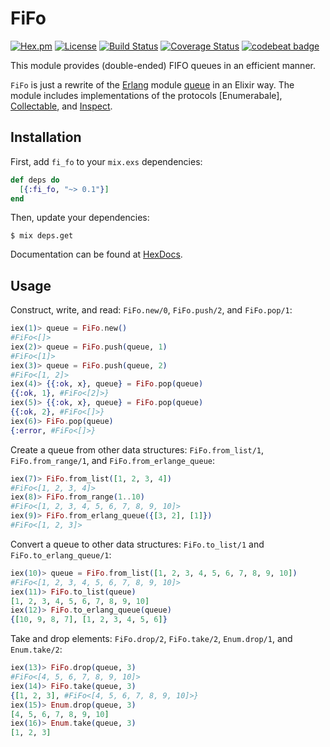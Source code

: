 # FiFo
[![Hex.pm](https://img.shields.io/hexpm/v/fi_fo.svg)](https://hex.pm/packages/fi_fo)
[![License](https://img.shields.io/badge/License-Apache%202.0-blue.svg)](https://opensource.org/licenses/Apache-2.0)
[![Build Status](https://travis-ci.org/hrzndhrn/fi_fo.svg?branch=master)](https://travis-ci.org/hrzndhrn/fi_fo)
[![Coverage Status](https://coveralls.io/repos/github/hrzndhrn/fi_fo/badge.svg?branch=master)](https://coveralls.io/github/hrzndhrn/fi_fo?branch=master)
[![codebeat badge](https://codebeat.co/badges/c6fb98cb-2044-48b8-9614-100940c62016)](https://codebeat.co/projects/github-com-hrzndhrn-fi_fo-master)

This module provides (double-ended) FIFO queues in an efficient manner.

`FiFo` is just a rewrite of the [Erlang] module [queue] in an Elixir way. The
module includes implementations of the protocols [Enumerabale],
[Collectable], and [Inspect].

## Installation

First, add `fi_fo` to your `mix.exs` dependencies:

```elixir
def deps do
  [{:fi_fo, "~> 0.1"}]
end
```

Then, update your dependencies:

```Shell
$ mix deps.get
```

Documentation can be found at [HexDocs].

## Usage

Construct, write, and read: `FiFo.new/0`, `FiFo.push/2`, and `FiFo.pop/1`:
```elixir
iex(1)> queue = FiFo.new()
#FiFo<[]>
iex(2)> queue = FiFo.push(queue, 1)
#FiFo<[1]>
iex(3)> queue = FiFo.push(queue, 2)
#FiFo<[1, 2]>
iex(4)> {{:ok, x}, queue} = FiFo.pop(queue)
{{:ok, 1}, #FiFo<[2]>}
iex(5)> {{:ok, x}, queue} = FiFo.pop(queue)
{{:ok, 2}, #FiFo<[]>}
iex(6)> FiFo.pop(queue)
{:error, #FiFo<[]>}
```
Create a queue from other data structures: `FiFo.from_list/1`,
`FiFo.from_range/1`, and `FiFo.from_erlange_queue`:
```elixir
iex(7)> FiFo.from_list([1, 2, 3, 4])
#FiFo<[1, 2, 3, 4]>
iex(8)> FiFo.from_range(1..10)
#FiFo<[1, 2, 3, 4, 5, 6, 7, 8, 9, 10]>
iex(9)> FiFo.from_erlang_queue({[3, 2], [1]})
#FiFo<[1, 2, 3]>
```
Convert a queue to other data structures: `FiFo.to_list/1` and
`FiFo.to_erlang_queue/1`:
```elixir
iex(10)> queue = FiFo.from_list([1, 2, 3, 4, 5, 6, 7, 8, 9, 10])
#FiFo<[1, 2, 3, 4, 5, 6, 7, 8, 9, 10]>
iex(11)> FiFo.to_list(queue)
[1, 2, 3, 4, 5, 6, 7, 8, 9, 10]
iex(12)> FiFo.to_erlang_queue(queue)
{[10, 9, 8, 7], [1, 2, 3, 4, 5, 6]}
```
Take and drop elements: `FiFo.drop/2`, `FiFo.take/2`, `Enum.drop/1`, and
`Enum.take/2`:
```elixir
iex(13)> FiFo.drop(queue, 3)
#FiFo<[4, 5, 6, 7, 8, 9, 10]>
iex(14)> FiFo.take(queue, 3)
{[1, 2, 3], #FiFo<[4, 5, 6, 7, 8, 9, 10]>}
iex(15)> Enum.drop(queue, 3)
[4, 5, 6, 7, 8, 9, 10]
iex(16)> Enum.take(queue, 3)
[1, 2, 3]
```

[Erlang]: https://www.erlang.org/
[queue]: http://erlang.org/doc/man/queue.html
[Enumerable]: https://hexdocs.pm/elixir/Enumerable.html
[Collectable]: https://hexdocs.pm/elixir/Collectable.html
[Inspect]: https://hexdocs.pm/elixir/Inspect.html
[HexDocs]: https://hexdocs.pm/fi_fo/api-reference.html
